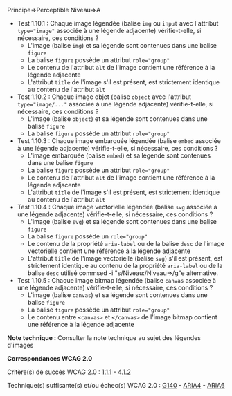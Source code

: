 Principe=>Perceptible
Niveau=>A

+ Test 1.10.1 : Chaque image légendée (balise `img` ou `input` avec l'attribut `type="image"` associée à une légende adjacente) vérifie-t-elle, si nécessaire, ces conditions ?
  + L'image (balise `img`) et sa légende sont contenues dans une balise `figure`
  + La balise `figure` possède un attribut `role="group"`
  + Le contenu de l'attribut `alt` de l'image contient une référence à la légende adjacente
  + L'attribut `title` de l'image s'il est présent, est strictement identique au contenu de l'attribut `alt`
+ Test 1.10.2 : Chaque image objet (balise `object` avec l'attribut `type="image/..."` associée à une légende adjacente) vérifie-t-elle, si nécessaire, ces conditions ?
  + L'image (balise `object`) et sa légende sont contenues dans une balise `figure`
  + La balise `figure` possède un attribut `role="group"`
+ Test 1.10.3 : Chaque image embarquée légendée (balise `embed` associée à une légende adjacente) vérifie-t-elle, si nécessaire, ces conditions ?
  + L'image embarquée (balise `embed`) et sa légende sont contenues dans une balise `figure`
  + La balise `figure` possède un attribut `role="group"`
  + Le contenu de l'attribut `alt` de l'image contient une référence à la légende adjacente
  + L'attribut `title` de l'image s'il est présent, est strictement identique au contenu de l'attribut `alt`
+ Test 1.10.4 : Chaque image vectorielle légendée (balise `svg` associée à une légende adjacente) vérifie-t-elle, si nécessaire, ces conditions ?
  + L'image (balise `svg`) et sa légende sont contenues dans une balise `figure`
  + La balise `figure` possède un `role="group"`
  + Le contenu de la propriété `aria-label` ou de la balise `desc` de l'image vectorielle contient une référence à la légende adjacente
  + L'attribut `title` de l'image vectorielle (balise `svg`) s'il est présent, est strictement identique au contenu de la propriété `aria-label` ou de la balise `desc` utilisé commsed -i "s/Niveau:/Niveau=>/g"e alternative.
+ Test 1.10.5 : Chaque image bitmap légendée (balise `canvas` associée à une légende adjacente) vérifie-t-elle, si nécessaire, ces conditions ?
  + L'image (balise `canvas`) et sa légende sont contenues dans une balise `figure`
  + La balise `figure` possède un attribut `role="group"`
  + Le contenu entre `<canvas>` et `</canvas>` de l'image bitmap contient une référence à la légende adjacente

**Note technique :** Consulter la note technique au sujet des légendes d'images

**Correspondances WCAG 2.0**

Critère(s) de succès WCAG 2.0 : [1.1.1](http://www.w3.org/Translations/WCAG20-fr/#text-equiv-all) - [4.1.2](http://www.w3.org/Translations/WCAG20-fr/#ensure-compat-rsv)

Technique(s) suffisante(s) et/ou échec(s) WCAG 2.0 : [G140](http://www.w3.org/TR/WCAG-TECHS/G140.html) - [ARIA4](http://www.w3.org/TR/WCAG-TECHS/ARIA4.html) - [ARIA6](http://www.w3.org/TR/WCAG-TECHS/ARIA6.html)
